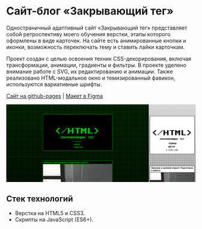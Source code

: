 # Сайт-блог «Закрывающий тег»

Одностраничный адаптивный сайт «Закрывающий тег» представляет собой ретроспективу моего обучения верстки, этапы которого оформлены в виде карточек. На сайте есть анимированные кнопки и иконки, возможность переключать тему и ставить лайки карточкам.

Проект создан с целью освоения техник CSS-декорирования, включая трансформации, анимации, градиенты и фильтры. В проекте уделено внимание работе с SVG, их редактированию и анимации. Также реализовано HTML-модальное окно и темизированный фавикон, используются вариативные шрифты.

[Сайт на github-pages](https://anna-kobis.github.io/zakrivayuschiy-teg/) | [Макет в Figma](https://www.figma.com/design/JQhPLs2COLIeZtAtlsBS34/)

![Скриншот сайта "Закрывающий тег"](./docs/page.png)

## Стек технологий

- Верстка на HTML5 и CSS3.
- Скрипты на JavaScript (ES6+).
